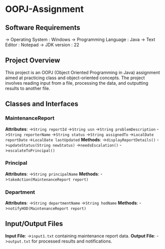 # OOPJ-Assignment

## Software Requirements
-> Operating System : Windows
-> Programming Language : Java 
-> Text Editor : Notepad
-> JDK version : 22

## Project Overview 
This project is an OOPJ (Object Oriented Programming in Java) assignment aimed at practicing class and object-oriented concepts. The project involves reading input from a file, processing the data, and outputting results to another file. 

## Classes and Interfaces 
### MaintenanceReport
  **Attributes**:
    ->`String reportId`
    ->`String usn`
    ->`String problemDescription`
    ->`String reporterName`
    ->`String status`
    ->`String assignedTo`
    ->`LocalDate reportDate`
    ->`LocalDate lastUpdated`
  **Methods**:
    ->`displayReportDetails()`
    ->`updateStatus(String newStatus)`
    ->`needsEscalation()`
    ->`escalateToPrincipal()` 
 ### Principal
   **Attributes**:
   ->`String principalName`
   **Methods**:
   ->`takeAction(MaintenanceReport report)` 
### Department
  **Attributes**:
  ->`String departmentName`
  ->`String hodName`
  **Methods**:
  ->`notifyHOD(MaintenanceReport report)` 
## Input/Output Files
  **Input File**: 
  ->`input1.txt` containing maintenance report data.
  **Output File**: 
  ->`output.txt` for processed results and notifications.

